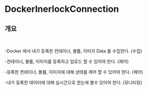 ﻿# DockerInerlockConnection

## 개요

<br />

-Docker 에서 내가 등록한 컨테이너, 볼륨, 이미지 Data 를 수집한다. (수집)


-컨테이너, 볼륨, 이미지를 등록하고 업로드 할 수 있어야 한다. (제어)


-등록한 컨테이너, 볼륨, 이미지에 대해 상태를 제어 할 수 있어야 한다. (제어)


-내가 등록한 데이터에 대해 실시간으로 한눈에 볼수 있어야 한다. (모니터링)


<br/>

